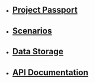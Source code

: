 * ## [Project Passport](https://schstp.github.io/swaprojectdocs/passport/projectpassport)

* ## [Scenarios](https://schstp.github.io/swaprojectdocs/scenarios/scenariodocs)

* ## [Data Storage](https://schstp.github.io/swaprojectdocs/scenarios/scenariodocs)

* ## [API Documentation](https://schstp.github.io/swaprojectdocs/api/apidocs)


